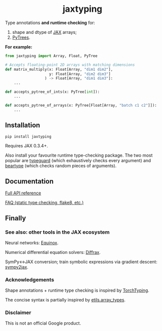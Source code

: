 <h1 align="center">jaxtyping</h1>

Type annotations **and runtime checking** for:

1. shape and dtype of [JAX](https://github.com/google/jax) arrays;
2. [PyTrees](https://jax.readthedocs.io/en/latest/pytrees.html).

**For example:**
```python
from jaxtyping import Array, Float, PyTree

# Accepts floating-point 2D arrays with matching dimensions
def matrix_multiply(x: Float[Array, "dim1 dim2"],
                    y: Float[Array, "dim2 dim3"]
                  ) -> Float[Array, "dim1 dim3"]:
    ...

def accepts_pytree_of_ints(x: PyTree[int]):
    ...

def accepts_pytree_of_arrays(x: PyTree[Float[Array, "batch c1 c2"]]):
    ...
```

## Installation

```bash
pip install jaxtyping
```

Requires JAX 0.3.4+.

Also install your favourite runtime type-checking package. The two most popular are [typeguard](https://github.com/agronholm/typeguard) (which exhaustively checks every argument) and [beartype](https://github.com/beartype/beartype) (which checks random pieces of arguments).

## Documentation

[Full API reference](./API.md)

[FAQ (static type checking, flake8, etc.)](./FAQ.md)

## Finally

### See also: other tools in the JAX ecosystem

Neural networks: [Equinox](https://github.com/patrick-kidger/equinox).

Numerical differential equation solvers: [Diffrax](https://github.com/patrick-kidger/diffrax).

SymPy<->JAX conversion; train symbolic expressions via gradient descent: [sympy2jax](https://github.com/google/sympy2jax).

### Acknowledgements

Shape annotations + runtime type checking is inspired by [TorchTyping](https://github.com/patrick-kidger/torchtyping).

The concise syntax is partially inspired by [etils.array_types](https://github.com/google/etils/tree/main/etils/array_types).

### Disclaimer

This is not an official Google product.

